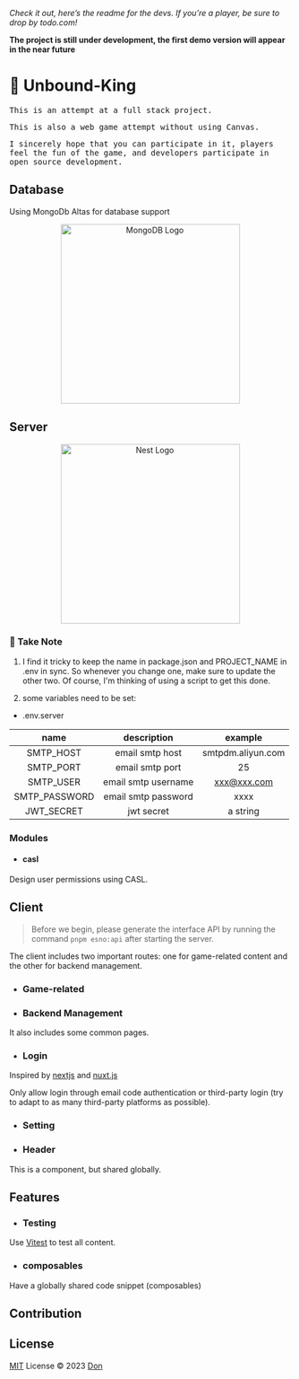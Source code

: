 <i>Check it out, here’s the readme for the devs. If you’re a player, be sure to drop by todo.com!</i>

<b>The project is still under development, the first demo version will appear in the near future</b>

# 👋 Unbound-King

<samp>This is an attempt at a full stack project.</smap>

<samp>This is also a web game attempt without using Canvas.</smap>

<samp>I sincerely hope that you can participate in it, players feel the fun of the game, and developers participate in open source development. </smap>


## Database

Using MongoDb Altas for database support

<p align="center">
  <a href="https://www.mongodb.com/atlas/database" target="blank"><img src="https://webimages.mongodb.com/_com_assets/cms/kuyjf3vea2hg34taa-horizontal_default_slate_blue.svg?auto=format%252Ccompress" width="320" alt="MongoDB Logo" /></a>
</p>

## Server

<p align="center">
  <a href="http://nestjs.com/" target="blank"><img src="https://nestjs.com/img/logo_text.svg" width="320" alt="Nest Logo" /></a>
</p>

### 📝 Take Note

1. I find it tricky to keep the name in package.json and PROJECT_NAME in .env in sync. So whenever you change one, make sure to update the other two. Of course, I'm thinking of using a script to get this done.

2. some variables need to be set:

  - .env.server

  |     name      |     description     |      example      |
  | :-----------: | :-----------------: | :---------------: |
  |   SMTP_HOST   |   email smtp host   | smtpdm.aliyun.com |
  |   SMTP_PORT   |   email smtp port   |        25         |
  |   SMTP_USER   | email smtp username |    xxx@xxx.com    |
  | SMTP_PASSWORD | email smtp password |       xxxx        |
  |  JWT_SECRET   |     jwt secret      |     a string      |

### Modules

- #### casl

Design user permissions using CASL.

## Client

> Before we begin, please generate the interface API by running the command `pnpm esno:api` after starting the server.

The client includes two important routes: one for game-related content and the other for backend management.

- ### Game-related

- ### Backend Management

It also includes some common pages.

- ### Login

Inspired by [nextjs](https://nextjs.org/) and [nuxt.js](https://nuxt.com/)

Only allow login through email code authentication or third-party login (try to adapt to as many third-party platforms as possible).

- ### Setting

- ### Header

This is a component, but shared globally.

## Features

- ### Testing

Use [Vitest](https://vitest.dev/) to test all content.

- ### composables

Have a globally shared code snippet (composables)

## Contribution

## License

[MIT](./LICENSE) License &copy; 2023 [Don](https://github.com/HanSuhhi)

